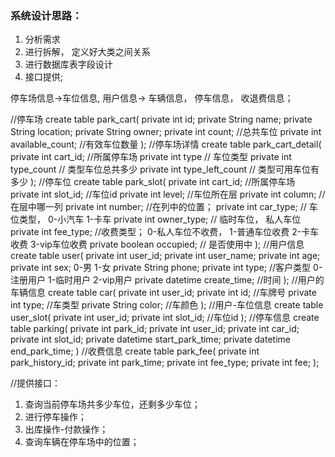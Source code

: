 ### 系统设计思路：
1. 分析需求
2. 进行拆解， 定义好大类之间关系
3. 进行数据库表字段设计
4. 接口提供;


停车场信息->车位信息,  用户信息-> 车辆信息， 停车信息，  收退费信息；

//停车场
create table park_cart(
private int id;
private String name;
private String location;
private String owner;
private int count; //总共车位
private int available_count; //有效车位数量
);
//停车场详情
create table park_cart_detail(
private int cart_id; //所属停车场
private int type // 车位类型
private int type_count // 类型车位总共多少
private int type_left_count // 类型可用车位有多少
);
//停车位
create table park_slot(
private int cart_id; //所属停车场
private int slot_id; //车位id
private int level; //车位所在层
private int column; //在层中哪一列
private int number; //在列中的位置；
private int car_type; // 车位类型， 0-小汽车 1-卡车
private int owner_type; // 临时车位， 私人车位
private int fee_type; //收费类型； 0-私人车位不收费， 1-普通车位收费  2-卡车收费 3-vip车位收费
private boolean occupied; // 是否使用中
);
//用户信息
create table user(
private int user_id;
private int user_name;
private int age;
private int sex; 0-男 1-女
private String phone;
private int type; //客户类型 0-注册用户 1-临时用户 2-vip用户
private datetime create_time; //时间
);
//用户的车辆信息
create table car(
private int user_id;
private int id; //车牌号
private int type; //车类型
private String color; //车颜色
);
//用户-车位信息
create table user_slot(
private int user_id;
private int slot_id; //车位id
);
//停车信息
create table parking(
private int park_id;
private int user_id;
private int car_id;
private int slot_id;
private datetime start_park_time;
private datetime end_park_time;
)
//收费信息
create table park_fee(
private int park_history_id;
private int park_time;
private int fee_type;
private int fee;
);

//提供接口：
1. 查询当前停车场共多少车位，还剩多少车位；
2. 进行停车操作；
3. 出库操作-付款操作；
4. 查询车辆在停车场中的位置；
